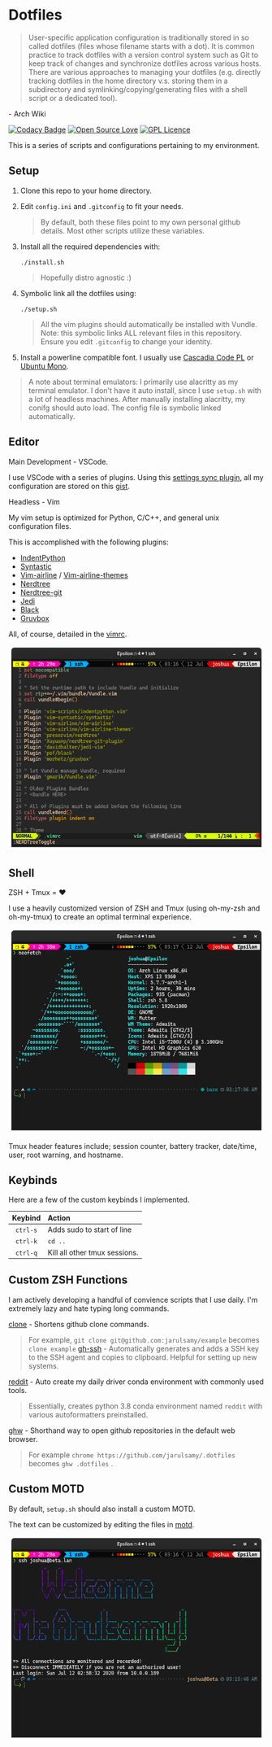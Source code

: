 # Dotfiles

> User-specific application configuration is traditionally stored in so called dotfiles (files whose filename starts with a dot). It is common practice to track dotfiles with a version control system such as Git to keep track of changes and synchronize dotfiles across various hosts. There are various approaches to managing your dotfiles (e.g. directly tracking dotfiles in the home directory v.s. storing them in a subdirectory and symlinking/copying/generating files with a shell script or a dedicated tool).

\- Arch Wiki

[![Codacy Badge](https://api.codacy.com/project/badge/Grade/f00ab44f952048b983da8904ef775232)](https://app.codacy.com/manual/jarulsamy/.dotfiles?utm_source=github.com&utm_medium=referral&utm_content=jarulsamy/.dotfiles&utm_campaign=Badge_Grade_Dashboard)
[![Open Source Love](https://badges.frapsoft.com/os/v2/open-source.png?v=103)](https://github.com/ellerbrock/open-source-badges/)
[![GPL Licence](https://badges.frapsoft.com/os/gpl/gpl.svg?v=103)](https://opensource.org/licenses/GPL-3.0/)

This is a series of scripts and configurations pertaining to my environment.

## Setup

1.  Clone this repo to your home directory.

2.  Edit `config.ini` and `.gitconfig` to fit your needs.

    > By default, both these files point to my own personal github details.
    > Most other scripts utilize these variables.

3.  Install all the required dependencies with:

        ./install.sh

    > Hopefully distro agnostic :)

4.  Symbolic link all the dotfiles using:

        ./setup.sh

    > All the vim plugins should automatically be installed with Vundle.
    > Note: this symbolic links ALL relevant files in this repository. Ensure you edit `.gitconfig` to change your identity.

5.  Install a powerline compatible font. I usually use [Cascadia Code PL](https://github.com/microsoft/cascadia-code) or [Ubuntu Mono](https://design.ubuntu.com/font).

> A note about terminal emulators: I primarily use alacritty as my terminal emulator. I don't have it auto install, since I use `setup.sh` with a lot of headless machines. After manually installing alacritty, my conifg should auto load. The config file is symbolic linked automatically.

## Editor

Main Development - VSCode.

I use VSCode with a series of plugins. Using this [settings sync plugin](https://marketplace.visualstudio.com/items?itemName=Shan.code-settings-sync), all my configuration are stored on this [gist](https://gist.github.com/jarulsamy/6c3ff1d6f599d703cf0fba2b050fedec).

Headless - Vim

My vim setup is optimized for Python, C/C++, and general unix configuration files.

This is accomplished with the following plugins:

*   [IndentPython](https://github.com/vim-scripts/indentpython.vim)
*   [Syntastic](https://github.com/vim-syntastic/syntastic)
*   [Vim-airline](https://github.com/vim-airline/vim-airline) / [Vim-airline-themes](https://github.com/vim-airline/vim-airline-themes)
*   [Nerdtree](https://github.com/preservim/nerdtree)
*   [Nerdtree-git](https://github.com/Xuyuanp/nerdtree-git-plugin)
*   [Jedi](https://github.com/davidhalter/jedi-vim)
*   [Black](https://github.com/psf/black)
*   [Gruvbox](https://github.com/morhetz/gruvbox)

All, of course, detailed in the [vimrc](/.vimrc).

![vim](assets/vim.png)

## Shell

ZSH + Tmux = :heart:

I use a heavily customized version of ZSH and Tmux (using oh-my-zsh and oh-my-tmux) to create an optimal terminal experience.

![Terminal](/assets/neofetch.png)

Tmux header features include; session counter, battery tracker, date/time, user, root warning, and hostname.

## Keybinds

Here are a few of the custom keybinds I implemented.

| Keybind  | Action                        |
| :------: | :---------------------------- |
| `ctrl-s` | Adds sudo to start of line    |
| `ctrl-k` | `cd ..`                       |
| `ctrl-q` | Kill all other tmux sessions. |

## Custom ZSH Functions

I am actively developing a handful of convience scripts that I use daily.
I'm extremely lazy and hate typing long commands.

[clone]("zfunc/clone") - Shortens github clone commands.

> For example, `git clone git@github.com:jarulsamy/example` becomes `clone example`
[gh-ssh]("zfunc/gh-ssh") - Automatically generates and adds a SSH key to the SSH agent and copies to clipboard. Helpful for setting up new systems.

[reddit]("zfunc/reddit) - Auto create my daily driver conda environment with commonly used tools.

> Essentially, creates python 3.8 conda environment named `reddit` with various autoformatters preinstalled.

[ghw]("/zfunc/ghw") - Shorthand way to open github repositories in the default web browser.

> For example `chrome https://github.com/jarulsamy/.dotfiles` becomes `ghw .dotfiles` .

## Custom MOTD

By default, `setup.sh` should also install a custom MOTD.

The text can be customized by editing the files in [motd](/motd).

![MOTD](assets/motd.png)
